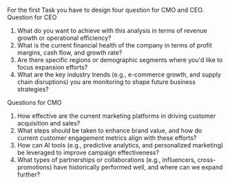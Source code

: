For the first Task you have to design four question for CMO and CEO.
Question for CEO
1. What do you want to achieve with this analysis in terms of revenue growth or operational efficiency?
2. What is the current financial health of the company in terms of profit margins, cash flow, and growth rate?
3. Are there specific regions or demographic segments where you'd like to focus expansion efforts?
4. What are the key industry trends (e.g., e-commerce growth, and supply chain disruptions) you are monitoring to shape future business strategies?

Questions for CMO
1. How effective are the current marketing platforms in driving customer acquisition and sales?
2. What steps should be taken to enhance brand value, and how do current customer engagement metrics align with these efforts?
3. How can AI tools (e.g., predictive analytics, and personalized marketing) be leveraged to improve campaign effectiveness?
4. What types of partnerships or collaborations (e.g., influencers, cross-promotions) have historically performed well, and where can we expand further?
